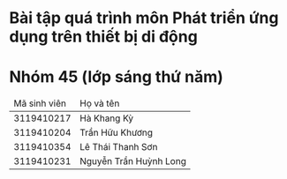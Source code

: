 # Bài tập quá trình môn Phát triển ứng dụng trên thiết bị di động
# Nhóm 45 (lớp sáng thứ năm)
<table>
  <thead>
    <td>Mã sinh viên</td>
    <td>Họ và tên</td>
  </thead>
  <tbody>
    <tr>
      <td>3119410217</td>
      <td>Hà Khang Kỳ</td>
    </tr>
    <tr>
      <td>3119410204</td>
      <td>Trần Hữu Khương</td>
    </tr>
    <tr>
      <td>3119410354</td>
      <td>Lê Thái Thanh Sơn</td>
    </tr>
    <tr>
      <td>3119410231</td>
      <td>Nguyễn Trần Huỳnh Long</td>
    </tr>
  </tbody>
</table>
